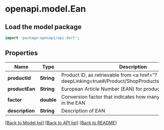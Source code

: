 # openapi.model.Ean

## Load the model package
```dart
import 'package:openapi/api.dart';
```

## Properties
Name | Type | Description | Notes
------------ | ------------- | ------------- | -------------
**productId** | **String** | Product ID, as retrievable from <a href=\"?deepLinking=true#/Product/ShopProductsV1_3\">/api/Product</a> | [optional] 
**productEan** | **String** | European Article Number (EAN) for product | [optional] 
**factor** | **double** | Conversion factor that indicates how many items are included in the EAN | [optional] 
**description** | **String** | Description of EAN | [optional] 

[[Back to Model list]](../README.md#documentation-for-models) [[Back to API list]](../README.md#documentation-for-api-endpoints) [[Back to README]](../README.md)


